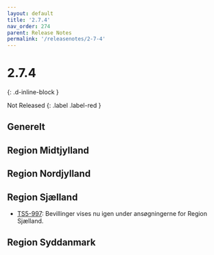 ```yaml
---
layout: default
title: '2.7.4'
nav_order: 274
parent: Release Notes
permalink: '/releasenotes/2-7-4'
---
```


# 2.7.4
{: .d-inline-block }

Not Released
{: .label .label-red }

## Generelt

## Region Midtjylland

## Region Nordjylland

## Region Sjælland
- [TS5-997](https://sd.trifork.com/browse/TS5-997): Bevillinger vises nu igen under ansøgningerne for Region Sjælland.

## Region Syddanmark
